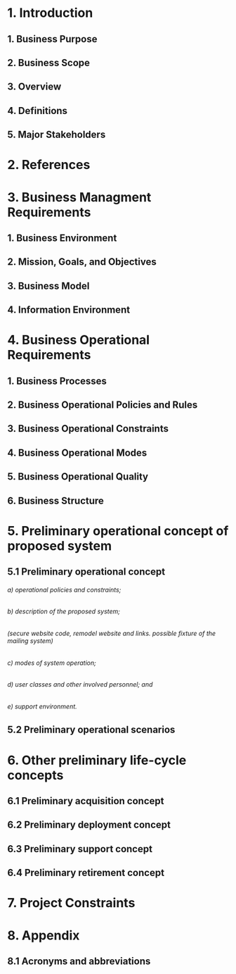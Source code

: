  # 1.  Introduction

## 1. Business Purpose

## 2. Business Scope

## 3. Overview

## 4. Definitions

## 5. Major Stakeholders

# 2. References

# 3. Business Managment Requirements

## 1. Business Environment

## 2. Mission, Goals, and Objectives

## 3. Business Model

## 4. Information Environment

# 4. Business Operational Requirements

## 1. Business Processes

## 2. Business Operational Policies and Rules

## 3. Business Operational Constraints

## 4. Business Operational Modes

## 5. Business Operational Quality

## 6. Business Structure

# 5. Preliminary operational concept of proposed system

## 5.1 Preliminary operational concept

###### a) operational policies and constraints;

###### b) description of the proposed system;
######    (secure website code, remodel website and links. possible fixture of the mailing system) 

###### c) modes of system operation;

###### d) user classes and other involved personnel; and

###### e) support environment.

## 5.2 Preliminary operational scenarios

# 6. Other preliminary life-cycle concepts

## 6.1 Preliminary acquisition concept

## 6.2 Preliminary deployment concept

## 6.3 Preliminary support concept

## 6.4 Preliminary retirement concept

# 7. Project Constraints

# 8. Appendix

## 8.1 Acronyms and abbreviations
